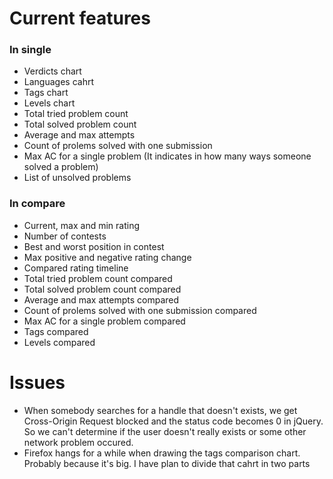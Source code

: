 # Current features

### In single
* Verdicts chart
* Languages cahrt
* Tags chart
* Levels chart
* Total tried problem count
* Total solved problem count
* Average and max attempts
* Count of prolems solved with one submission
* Max AC for a single problem (It indicates in how many ways someone solved a problem) 
* List of unsolved problems

### In compare
* Current, max and min rating
* Number of contests
* Best and worst position in contest
* Max positive and negative rating change
* Compared rating timeline
* Total tried problem count compared
* Total solved problem count compared
* Average and max attempts compared
* Count of prolems solved with one submission compared
* Max AC for a single problem compared
* Tags compared
* Levels compared


# Issues
* When somebody searches for a handle that doesn't exists, we get  Cross-Origin Request blocked and the status code becomes 0 in jQuery. So we can't determine if the user doesn't really exists or some other network problem occured.
* Firefox hangs for a while when drawing the tags comparison chart. Probably because it's big. I have plan to divide that cahrt in two parts 
